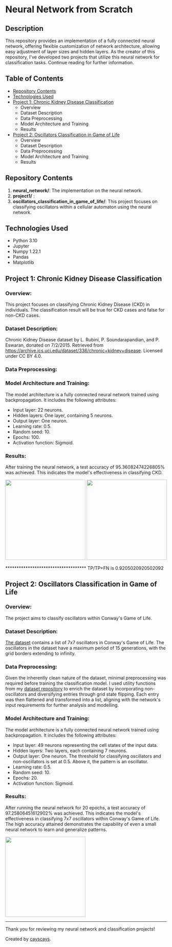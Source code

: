 # Neural Network from Scratch

## Description
This repository provides an implementation of a fully connected neural network, offering flexible customization of network architecture, allowing easy adjustment of layer sizes and hidden layers. As the creator of this repository, I've developed two projects that utilize this neural network for classification tasks. Continue reading for further information.

## Table of Contents
- [Repository Contents](#repository-contents)
- [Technologies Used](#technologies-used)
- [Project 1: Chronic Kidney Disease Classification](#project-1-chronic-kidney-disease-classification)
  - Overview
  - Dataset Description
  - Data Preprocessing
  - Model Architecture and Training
  - Results
- [Project 2: Oscillators Classification in Game of Life](#project-2-oscillators-classification-in-game-of-life)
  - Overview
  - Dataset Description
  - Data Preprocessing
  - Model Architecture and Training
  - Results


## Repository Contents
1. **neural_network/**: The implementation on the neural network.
2. **project1/** :
3. **oscillators_classification_in_game_of_life/**: This project focuses on classifying oscillators within a cellular automaton using the neural network.


## Technologies Used
- Python 3.10
- Jupyter
- Numpy 1.22.1
- Pandas
- Matplotlib

## Project 1: Chronic Kidney Disease Classification
### Overview:
This project focuses on classifying Chronic Kidney Disease (CKD) in individuals. The classification result will be true for CKD cases and false for non-CKD cases.

### Dataset Description:
Chronic Kidney Disease dataset by L. Rubini, P. Soundarapandian, and P. Eswaran, donated on 7/2/2015. Retrieved from https://archive.ics.uci.edu/dataset/336/chronic+kidney+disease. Licensed under CC BY 4.0. 

### Data Preprocessing:

### Model Architecture and Training:
The model architecture is a fully connected neural network trained using backpropagation. It includes the following attributes:
- Input layer: 22 neurons.
- Hidden layers: One layer, containing 5 neurons.
- Output layer: One neuron. 
- Learning rate: 0.5.
- Random seed: 10.
- Epochs: 100.
- Activation function: Sigmoid.

### Results:
After training the neural network, a test accuracy of 95.36082474226805% was achieved. This indicates the model's effectiveness in classifying CKD. 

<img src="https://github.com/cayscays/neural-network-from-scratch/assets/116169018/ebcd4545-0bfc-4b8d-a8b4-5c1e848d0546"  height="250">

<img src="https://github.com/cayscays/neural-network-from-scratch/assets/116169018/dfc43348-aa8b-4e86-a6d5-6be8d9a65bc5"  height="250">

************************************ TP/ׂTP+FN is 0.9205020920502092

## Project 2: Oscillators Classification in Game of Life
### Overview:
The project aims to classify oscillators within Conway's Game of Life. 

### Dataset Description:
[The dataset](https://github.com/cayscays/oscillators-7x7-dataset-game-of-life/) contains a list of 7x7 oscillators in Conway's Game of Life. The oscillators in the dataset have a maximum period of 15 generations, with the grid borders extending to infinity.

### Data Preprocessing:
Given the inherently clean nature of the dataset, minimal preprocessing was required before training the classification model. I used utility functions from my [dataset repository](https://github.com/cayscays/oscillators-7x7-dataset-game-of-life/tree/main/data_management) to enrich the dataset by incorporating non-oscillators and diversifying entries through grid state flipping. Each entry was then flattened and transformed into a list, aligning with the network's input requirements for further analysis and modelling.

### Model Architecture and Training:
The model architecture is a fully connected neural network trained using backpropagation. It includes the following attributes:
- Input layer: 49 neurons representing the cell states of the input data.
- Hidden layers: Two layers, each containing 7 neurons.
- Output layer: One neuron. The threshold for classifying oscillators and non-oscillators is set at 0.5. Above it, the pattern is an oscillator.
- Learning rate: 0.5.
- Random seed: 10.
- Epochs: 20.
- Activation function: Sigmoid.

### Results:
After running the neural network for 20 epochs, a test accuracy of 97.25806451612902% was achieved. This indicates the model's effectiveness in classifying 7x7 oscillators within Conway's Game of Life. The high accuracy attained demonstrates the capability of even a small neural network to learn and generalize patterns.

<img src="https://github.com/cayscays/neural-network-from-scratch/assets/116169018/0ef775ea-6ce7-4a01-9b4f-902925f3d693"  height="250">


---
Thank you for reviewing my neural network and classification projects!

Created by [cayscays](https://github.com/cayscays/).
